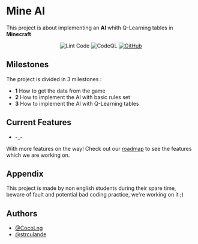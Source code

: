# Mine AI


This project is about implementing an **AI** whith Q-Learning tables in **Minecraft**

<p align="center">
<img src="https://github.com/CocoLng/mine-ai/actions/workflows/linter.yml/badge.svg" alt="Lint Code" />
<img src="https://github.com/CocoLng/mine-ai/actions/workflows/github-code-scanning/codeql/badge.svg" alt="CodeQL">
<a href="https://github.com/CocoLng/mine-ai/LICENSE"><img alt="GitHub" src="https://img.shields.io/github/license/CocoLng/mine-ai"></a>
</p>

## Milestones
The project is divided in 3 milestones :
 - **1** How to get the data from the game
 - **2** How to implement the AI with basic rules set
 - **3** How to implement the AI with Q-Learning tables

## Current Features

- -_-

With more features on the way! Check out our [roadmap](https://github.com/users/CocoLng/projects/1) to see the features which we are working on.


## Appendix

This project is made by non english students during their spare time, beware of fault and potential bad coding practice, we're working on it ;)


## Authors

- [@CocoLng](https://github.com/CocoLng)
- [@strculande](https://github.com/strculande)


